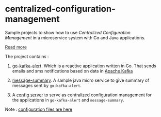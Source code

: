 # centralized-configuration-management


Sample projects to show how to use _Centralized Configuration Management_ in a microservice system with Go and Java applications.

[Read more](https://malike.github.io/Configuration-Management-For-Microservices-And-Distributed-Systems/)

The project contains :

1. [go-kafka-alert](https://github.com/malike/go-kafka-alert). Which is a reactive application written in Go. That sends emails and sms
notifications based on data in [Apache Kafka](https://kafka.apache.org/)

2. [message-summary](https://github.com/malike/centralized-configuration-mangement/tree/master/message-summary). A sample java micro service to give summary of messages sent by 
`go-kafka-alert`. 

3. A [config server](https://github.com/malike/centralized-configuration-mangement/tree/master/config-server) to serve as centralized configuration management for the applications in 
`go-kafka-alert` and `message-summary`.

Note : [configuration files are here](https://github.com/malike/centralized-configuration)


